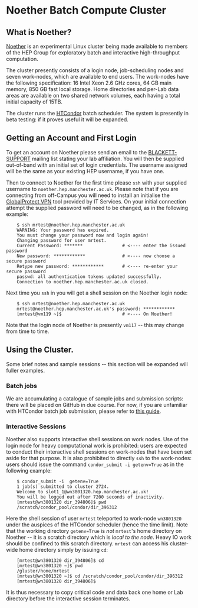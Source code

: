 # Noether Batch Compute Cluster

## What is Noether?

[Noether](https://jwa.org/encyclopedia/article/noether-emmy) is an experimental Linux cluster being made available to members of the HEP Group for exploratory batch and interactive high-throughput computation.

The cluster presently consists of a login node, job-scheduling nodes and seven work-nodes, which are available to end users. The work-nodes have the following specification: 16 Intel Xeon 2.6 GHz cores, 64 GB main memory, 850 GB fast local storage. Home directories and per-Lab data areas are available on two shared network volumes, each having a total initial capacity of 15TB.

The cluster runs the [HTCondor](https://htcondor.com) batch scheduler. The system is presently in beta testing: if it proves useful it will be expanded.


## Getting an Account and First Login

To get an account on Noether please send an email to the [BLACKETT-SUPPORT](mailto:BLACKETT-SUPPORT@listserv.manchester.ac.uk) mailing list stating your lab affiliation. You will then be supplied out-of-band with an initial set of login credentials. The username assigned will be the same as your existing HEP username, if you have one.

Then to connect to Noether for the first time please ```ssh``` with your supplied username to ```noether.hep.manchester.ac.uk```. Please note that if you are connecting from off-Campus you will need to install an initialise the [GlobalProtect VPN](https://www.itservices.manchester.ac.uk/ourservices/popular/vpn/) tool provided by IT Services. On your initial connection attempt the supplied password will need to be changed, as in the following example:


```
    $ ssh mrtest@noether.hep.manchester.ac.uk
    WARNING: Your password has expired.
    You must change your password now and login again!
    Changing password for user mrtest.
    Current Password: *******               # <---- enter the issued password
    New password: ************              # <---- now choose a secure password
    Retype new password: ************       # <---- re-enter your secure password
    passwd: all authentication tokens updated successfully.
    Connection to noether.hep.manchester.ac.uk closed.
```

Next time you ```ssh``` in you will get a shell session on the Noether login node:


```
    $ ssh mrtest@noether.hep.manchester.ac.uk
    mrtest@noether.hep.manchester.ac.uk's password: ************
    [mrtest@vm119 ~]$                       # <---- On Noether!
```

Note that the login node of Noether is presently ```vm117``` -- this may change from time to time.

## Using the Cluster.

Some brief notes and sample sessions -- this section will be expanded will fuller examples.

### Batch jobs

We are accumulating a catalogue of sample jobs and submission scripts: there will be placed on GitHub in due course. For now, if you are unfamiliar with HTCondor batch job submission, please refer to [this guide](https://htcondor.readthedocs.io/en/latest/users-manual/quick-start-guide.html).

### Interactive Sessions

Noether also supports interactive shell sessions on work nodes. Use of the login node for heavy computational work is prohibited: users are expected to conduct their interactive shell sessions on work-nodes that have been set aside for that purpose. It is also prohibited to directly ```ssh``` to the work-nodes: users should issue the command ```condor_submit -i getenv=True``` as in the following example:

```
    $ condor_submit -i  getenv=True
    1 job(s) submitted to cluster 2724.
    Welcome to slot1_1@wn3801320.hep.manchester.ac.uk!
    You will be logged out after 7200 seconds of inactivity.
    [mrtest@wn3801320 dir_394806]$ pwd
    /scratch/condor_pool/condor/dir_396312
```
Here the shell session of user ```mrtest``` teleported to work-node ```wn3801320``` under the auspices of the HTCondor scheduler (hence the time limit). Note that the working directory ```getenv=True``` is *not* ```mrtest```'s home directory on Noether -- it is a scratch directory which is *local to the node*. Heavy IO work should be confined to this scratch directory. ```mrtest``` can access his cluster-wide home directory simply by issuing ```cd```:

```
    [mrtest@wn3801320 dir_394806]$ cd
    [mrtest@wn3801320 ~]$ pwd
    /gluster/home/mrtest
    [mrtest@wn3801320 ~]$ cd /scratch/condor_pool/condor/dir_396312
    [mrtest@wn3801320 dir_394806]$
```

It is thus necessary to copy critical code and data back one home or Lab directory before the interactive session terminates.


